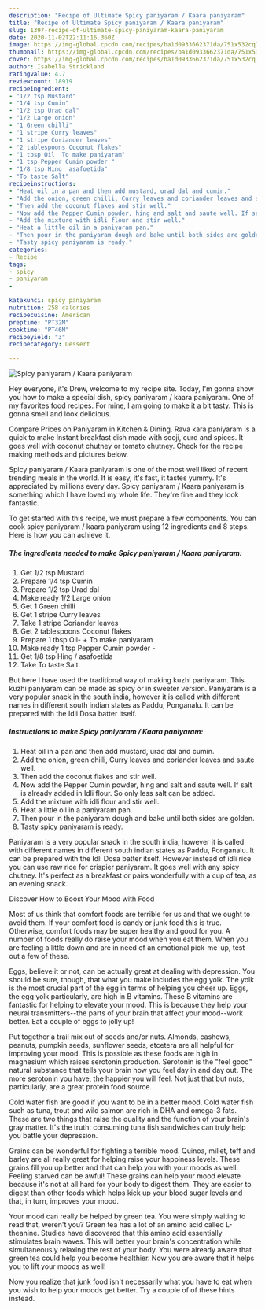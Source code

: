 ```yaml
---
description: "Recipe of Ultimate Spicy paniyaram / Kaara paniyaram"
title: "Recipe of Ultimate Spicy paniyaram / Kaara paniyaram"
slug: 1397-recipe-of-ultimate-spicy-paniyaram-kaara-paniyaram
date: 2020-11-02T22:11:16.360Z
image: https://img-global.cpcdn.com/recipes/ba1d0933662371da/751x532cq70/spicy-paniyaram-kaara-paniyaram-recipe-main-photo.jpg
thumbnail: https://img-global.cpcdn.com/recipes/ba1d0933662371da/751x532cq70/spicy-paniyaram-kaara-paniyaram-recipe-main-photo.jpg
cover: https://img-global.cpcdn.com/recipes/ba1d0933662371da/751x532cq70/spicy-paniyaram-kaara-paniyaram-recipe-main-photo.jpg
author: Isabella Strickland
ratingvalue: 4.7
reviewcount: 18919
recipeingredient:
- "1/2 tsp Mustard"
- "1/4 tsp Cumin"
- "1/2 tsp Urad dal"
- "1/2 Large onion"
- "1 Green chilli"
- "1 stripe Curry leaves"
- "1 stripe Coriander leaves"
- "2 tablespoons Coconut flakes"
- "1 tbsp Oil  To make paniyaram"
- "1 tsp Pepper Cumin powder "
- "1/8 tsp Hing  asafoetida"
- "To taste Salt"
recipeinstructions:
- "Heat oil in a pan and then add mustard, urad dal and cumin."
- "Add the onion, green chilli, Curry leaves and coriander leaves and saute well."
- "Then add the coconut flakes and stir well."
- "Now add the Pepper Cumin powder, hing and salt and saute well. If salt is already added in Idli flour. So only less salt can be added."
- "Add the ​​mixture with idli flour and stir well."
- "Heat a little oil in a paniyaram pan."
- "Then pour in the paniyaram dough and bake until both sides are golden."
- "Tasty spicy paniyaram is ready."
categories:
- Recipe
tags:
- spicy
- paniyaram
- 

katakunci: spicy paniyaram  
nutrition: 258 calories
recipecuisine: American
preptime: "PT32M"
cooktime: "PT46M"
recipeyield: "3"
recipecategory: Dessert

---
```



![Spicy paniyaram / Kaara paniyaram](https://img-global.cpcdn.com/recipes/ba1d0933662371da/751x532cq70/spicy-paniyaram-kaara-paniyaram-recipe-main-photo.jpg)

Hey everyone, it's Drew, welcome to my recipe site. Today, I'm gonna show you how to make a special dish, spicy paniyaram / kaara paniyaram. One of my favorites food recipes. For mine, I am going to make it a bit tasty. This is gonna smell and look delicious.

Compare Prices on Paniyaram in Kitchen &amp; Dining. Rava kara paniyaram is a quick to make Instant breakfast dish made with sooji, curd and spices. It goes well with coconut chutney or tomato chutney. Check for the recipe making methods and pictures below.

Spicy paniyaram / Kaara paniyaram is one of the most well liked of recent trending meals in the world. It is easy, it's fast, it tastes yummy. It's appreciated by millions every day. Spicy paniyaram / Kaara paniyaram is something which I have loved my whole life. They're fine and they look fantastic.


To get started with this recipe, we must prepare a few components. You can cook spicy paniyaram / kaara paniyaram using 12 ingredients and 8 steps. Here is how you can achieve it.

<!--inarticleads1-->

##### The ingredients needed to make Spicy paniyaram / Kaara paniyaram:

1. Get 1/2 tsp Mustard
1. Prepare 1/4 tsp Cumin
1. Prepare 1/2 tsp Urad dal
1. Make ready 1/2 Large onion
1. Get 1 Green chilli
1. Get 1 stripe Curry leaves
1. Take 1 stripe Coriander leaves
1. Get 2 tablespoons Coconut flakes
1. Prepare 1 tbsp Oil- + To make paniyaram
1. Make ready 1 tsp Pepper Cumin powder -
1. Get 1/8 tsp Hing / asafoetida
1. Take To taste Salt


But here I have used the traditional way of making kuzhi paniyaram. This kuzhi paniyaram can be made as spicy or in sweeter version. Paniyaram is a very popular snack in the south india, however it is called with different names in different south indian states as Paddu, Ponganalu. It can be prepared with the Idli Dosa batter itself. 

<!--inarticleads2-->

##### Instructions to make Spicy paniyaram / Kaara paniyaram:

1. Heat oil in a pan and then add mustard, urad dal and cumin.
1. Add the onion, green chilli, Curry leaves and coriander leaves and saute well.
1. Then add the coconut flakes and stir well.
1. Now add the Pepper Cumin powder, hing and salt and saute well. If salt is already added in Idli flour. So only less salt can be added.
1. Add the ​​mixture with idli flour and stir well.
1. Heat a little oil in a paniyaram pan.
1. Then pour in the paniyaram dough and bake until both sides are golden.
1. Tasty spicy paniyaram is ready.


Paniyaram is a very popular snack in the south india, however it is called with different names in different south indian states as Paddu, Ponganalu. It can be prepared with the Idli Dosa batter itself. However instead of idli rice you can use raw rice for crispier paniyaram. It goes well with any spicy chutney. It&#39;s perfect as a breakfast or pairs wonderfully with a cup of tea, as an evening snack. 

Discover How to Boost Your Mood with Food


Most of us think that comfort foods are terrible for us and that we ought to avoid them. If your comfort food is candy or junk food this is true. Otherwise, comfort foods may be super healthy and good for you. A number of foods really do raise your mood when you eat them. When you are feeling a little down and are in need of an emotional pick-me-up, test out a few of these.

Eggs, believe it or not, can be actually great at dealing with depression. You should be sure, though, that what you make includes the egg yolk. The yolk is the most crucial part of the egg in terms of helping you cheer up. Eggs, the egg yolk particularly, are high in B vitamins. These B vitamins are fantastic for helping to elevate your mood. This is because they help your neural transmitters--the parts of your brain that affect your mood--work better. Eat a couple of eggs to jolly up!

Put together a trail mix out of seeds and/or nuts. Almonds, cashews, peanuts, pumpkin seeds, sunflower seeds, etcetera are all helpful for improving your mood. This is possible as these foods are high in magnesium which raises serotonin production. Serotonin is the "feel good" natural substance that tells your brain how you feel day in and day out. The more serotonin you have, the happier you will feel. Not just that but nuts, particularly, are a great protein food source.

Cold water fish are good if you want to be in a better mood. Cold water fish such as tuna, trout and wild salmon are rich in DHA and omega-3 fats. These are two things that raise the quality and the function of your brain's gray matter. It's the truth: consuming tuna fish sandwiches can truly help you battle your depression. 

Grains can be wonderful for fighting a terrible mood. Quinoa, millet, teff and barley are all really great for helping raise your happiness levels. These grains fill you up better and that can help you with your moods as well. Feeling starved can be awful! These grains can help your mood elevate because it's not at all hard for your body to digest them. They are easier to digest than other foods which helps kick up your blood sugar levels and that, in turn, improves your mood.

Your mood can really be helped by green tea. You were simply waiting to read that, weren't you? Green tea has a lot of an amino acid called L-theanine. Studies have discovered that this amino acid essentially stimulates brain waves. This will better your brain's concentration while simultaneously relaxing the rest of your body. You were already aware that green tea could help you become healthier. Now you are aware that it helps you to lift your moods as well!

Now you realize that junk food isn't necessarily what you have to eat when you wish to help your moods get better. Try  a  couple of  of  these  hints  instead.

